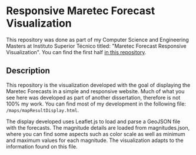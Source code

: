 # Responsive Maretec Forecast Visualization
This repository was done as part of my Computer Science and Engineering Masters at Instituto Superior Técnico titled: "Maretec Forecast Responsive Visualization". You can find the first half [in this repository](https://github.com/TJacoob/HDF5toJSON).

## Description
This repository is the visualization developed with the goal of displaying the Maretec Forecasts in a simple and responsive website. Much of what you see here was developed as part of another dissertation, therefore is not 100% my work. You can find most of my development in the following file:
```/maps/mapResultDisplay.html```.

The display developed uses Leaflet.js to load and parse a GeoJSON file with the forecasts. The magnitude details are loaded from magnitudes.json, where you can find some aspects such as color scale as well as minimum and maximum values for each magnitude. The visualization adapts to the information found on this file.
